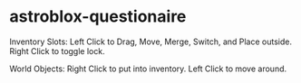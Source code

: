 # astroblox-questionaire

Inventory Slots:
Left Click to Drag, Move, Merge, Switch, and Place outside.
Right Click to toggle lock.

World Objects:
Right Click to put into inventory.
Left Click to move around.
